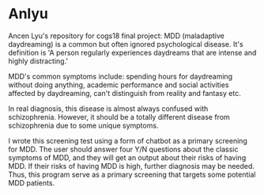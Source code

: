 # Anlyu
Ancen Lyu's repository for cogs18 final project:
MDD (maladaptive daydreaming) is a common but often ignored psychological disease. It's definition is 'A person regularly experiences daydreams that are intense and highly distracting.'

MDD's common symptoms include: spending hours for daydreaming without doing anything, academic performance and social activities affected by daydreaming, can't distinguish from reality and fantasy etc.

In real diagnosis, this disease is almost always confused with schizophrenia. However, it should be a totally different disease from schizophrenia due to some unique symptoms.

I wrote this screening test using a form of chatbot as a primary screening for MDD. The user should answer four Y/N questions about the classic symptoms of MDD, and they will get an output about their risks of having MDD. If their risks of having MDD is high, further diagnosis may be needed. Thus, this program serve as a primary screening that targets some potential MDD patients.
